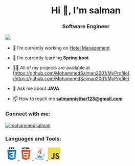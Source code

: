 <h1 align="center">Hi 👋, I'm salman</h1>
<h3 align="center">Software Engineer</h3>

<img src="https://slack-imgs.com/?c=1&o1=ro&url=https%3A%2F%2Flearnwithshikha.com%2Fwp-content%2Fuploads%2F2021%2F01%2Fweb-deve.png" >

- 🔭 I’m currently working on [Hotel Management](https://github.com/MohammedSalman2001/HotemManagamentSystem)

- 🌱 I’m currently learning **Spring boot**

- 👨‍💻 All of my projects are available at [https://github.com/MohammedSalman2001/MyProfile](https://github.com/MohammedSalman2001/MyProfile)

- 💬 Ask me about **JAVA**

- 📫 How to reach me **salmannisthar123@gmail.com**

<h3 align="left">Connect with me:</h3>
<p align="left">
<a href="https://fb.com/mohammedsalman" target="blank"><img align="center" src="https://raw.githubusercontent.com/rahuldkjain/github-profile-readme-generator/master/src/images/icons/Social/facebook.svg" alt="mohammedsalman" height="30" width="40" /></a>
</p>

<h3 align="left">Languages and Tools:</h3>
<p align="left"> <a href="https://www.w3schools.com/css/" target="_blank" rel="noreferrer"> <img src="https://raw.githubusercontent.com/devicons/devicon/master/icons/css3/css3-original-wordmark.svg" alt="css3" width="40" height="40"/> </a> <a href="https://www.w3.org/html/" target="_blank" rel="noreferrer"> <img src="https://raw.githubusercontent.com/devicons/devicon/master/icons/html5/html5-original-wordmark.svg" alt="html5" width="40" height="40"/> </a> <a href="https://www.java.com" target="_blank" rel="noreferrer"> <img src="https://raw.githubusercontent.com/devicons/devicon/master/icons/java/java-original.svg" alt="java" width="40" height="40"/> </a> <a href="https://developer.mozilla.org/en-US/docs/Web/JavaScript" target="_blank" rel="noreferrer"> <img src="https://raw.githubusercontent.com/devicons/devicon/master/icons/javascript/javascript-original.svg" alt="javascript" width="40" height="40"/> </a> </p>
